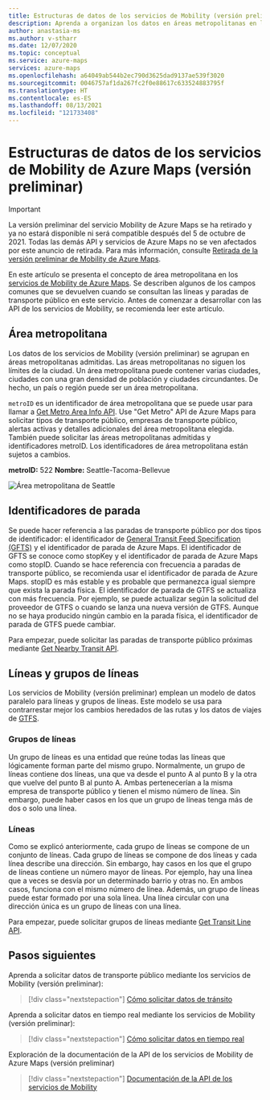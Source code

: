 ```yaml
---
title: Estructuras de datos de los servicios de Mobility (versión preliminar) en Microsoft Azure Maps
description: Aprenda a organizan los datos en áreas metropolitanas en los servicios de Mobility de Azure Maps (versión preliminar). Vea qué campos almacenan información acerca de las líneas y paradas de transporte público.
author: anastasia-ms
ms.author: v-stharr
ms.date: 12/07/2020
ms.topic: conceptual
ms.service: azure-maps
services: azure-maps
ms.openlocfilehash: a64049ab544b2ec790d3625dad9137ae539f3020
ms.sourcegitcommit: 0046757af1da267fc2f0e88617c633524883795f
ms.translationtype: HT
ms.contentlocale: es-ES
ms.lasthandoff: 08/13/2021
ms.locfileid: "121733408"
---
```

# <a name="data-structures-in-azure-maps-mobility-services-preview"></a>Estructuras de datos de los servicios de Mobility de Azure Maps (versión preliminar) 

> [!IMPORTANT]
> La versión preliminar del servicio Mobility de Azure Maps se ha retirado y ya no estará disponible ni será compatible después del 5 de octubre de 2021. Todas las demás API y servicios de Azure Maps no se ven afectados por este anuncio de retirada.
> Para más información, consulte [Retirada de la versión preliminar de Mobility de Azure Maps](https://azure.microsoft.com/updates/azure-maps-mobility-services-preview-retirement/).

En este artículo se presenta el concepto de área metropolitana en los [servicios de Mobility de Azure Maps](/rest/api/maps/mobility). Se describen algunos de los campos comunes que se devuelven cuando se consultan las líneas y paradas de transporte público en este servicio. Antes de comenzar a desarrollar con las API de los servicios de Mobility, se recomienda leer este artículo.

## <a name="metro-area"></a>Área metropolitana

Los datos de los servicios de Mobility (versión preliminar) se agrupan en áreas metropolitanas admitidas. Las áreas metropolitanas no siguen los límites de la ciudad. Un área metropolitana puede contener varias ciudades, ciudades con una gran densidad de población y ciudades circundantes. De hecho, un país o región puede ser un área metropolitana. 

`metroID` es un identificador de área metropolitana que se puede usar para llamar a [Get Metro Area Info API](/rest/api/maps/mobility/getmetroareainfopreview). Use "Get Metro" API de Azure Maps para solicitar tipos de transporte público, empresas de transporte público, alertas activas y detalles adicionales del área metropolitana elegida. También puede solicitar las áreas metropolitanas admitidas y identificadores metroID. Los identificadores de área metropolitana están sujetos a cambios.

**metroID:** 522   **Nombre:** Seattle-Tacoma-Bellevue

![Área metropolitana de Seattle](./media/mobility-service-data-structure/seattle-metro.png)

## <a name="stop-ids"></a>Identificadores de parada

Se puede hacer referencia a las paradas de transporte público por dos tipos de identificador: el identificador de [General Transit Feed Specification (GFTS)](http://gtfs.org/) y el identificador de parada de Azure Maps. El identificador de GFTS se conoce como stopKey y el identificador de parada de Azure Maps como stopID. Cuando se hace referencia con frecuencia a paradas de transporte público, se recomienda usar el identificador de parada de Azure Maps. stopID es más estable y es probable que permanezca igual siempre que exista la parada física. El identificador de parada de GTFS se actualiza con más frecuencia. Por ejemplo, se puede actualizar según la solicitud del proveedor de GTFS o cuando se lanza una nueva versión de GTFS. Aunque no se haya producido ningún cambio en la parada física, el identificador de parada de GTFS puede cambiar.

Para empezar, puede solicitar las paradas de transporte público próximas mediante [Get Nearby Transit API](/rest/api/maps/mobility/getnearbytransitpreview).

## <a name="line-groups-and-lines"></a>Líneas y grupos de líneas

Los servicios de Mobility (versión preliminar) emplean un modelo de datos paralelo para líneas y grupos de líneas. Este modelo se usa para contrarrestar mejor los cambios heredados de las rutas y los datos de viajes de [GTFS](http://gtfs.org/).


### <a name="line-groups"></a>Grupos de líneas

Un grupo de líneas es una entidad que reúne todas las líneas que lógicamente forman parte del mismo grupo. Normalmente, un grupo de líneas contiene dos líneas, una que va desde el punto A al punto B y la otra que vuelve del punto B al punto A. Ambas pertenecerían a la misma empresa de transporte público y tienen el mismo número de línea. Sin embargo, puede haber casos en los que un grupo de líneas tenga más de dos o solo una línea.


### <a name="lines"></a>Líneas

Como se explicó anteriormente, cada grupo de líneas se compone de un conjunto de líneas. Cada grupo de líneas se compone de dos líneas y cada línea describe una dirección.  Sin embargo, hay casos en los que el grupo de líneas contiene un número mayor de líneas. Por ejemplo, hay una línea que a veces se desvía por un determinado barrio y otras no. En ambos casos, funciona con el mismo número de línea. Además, un grupo de líneas puede estar formado por una sola línea. Una línea circular con una dirección única es un grupo de líneas con una línea.

Para empezar, puede solicitar grupos de líneas mediante [Get Transit Line API](/rest/api/maps/mobility/gettransitlineinfopreview).


## <a name="next-steps"></a>Pasos siguientes

Aprenda a solicitar datos de transporte público mediante los servicios de Mobility (versión preliminar):

> [!div class="nextstepaction"]
> [Cómo solicitar datos de tránsito](how-to-request-transit-data.md)

Aprenda a solicitar datos en tiempo real mediante los servicios de Mobility (versión preliminar):

> [!div class="nextstepaction"]
> [Cómo solicitar datos en tiempo real](how-to-request-real-time-data.md)

Exploración de la documentación de la API de los servicios de Mobility de Azure Maps (versión preliminar)

> [!div class="nextstepaction"]
> [Documentación de la API de los servicios de Mobility](/rest/api/maps/mobility)